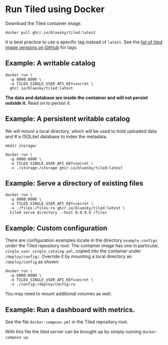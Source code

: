 # Run Tiled using Docker

Download the Tiled container image.

```
docker pull ghcr.io/bluesky/tiled:latest
```

It is best practice to use a specific tag instead of `latest`.
See the [list of tiled image versions on GitHub](https://github.com/bluesky/tiled/pkgs/container/tiled)
for tags.


## Example: A writable catalog

```
docker run \
  -p 8000:8000 \
  -e TILED_SINGLE_USER_API_KEY=secret \
  ghcr.io/bluesky/tiled:latest
```

**The data and database are inside the container and will not persist outside
it.** Read on to persist it.

## Example: A persistent writable catalog

We will mount a local directory, which will be used to hold uploaded data and #
a (SQLite) database to index the metadata.

```
mkdir storage/

docker run \
  -p 8000:8000 \
  -e TILED_SINGLE_USER_API_KEY=secret \
  -v ./storage:/storage ghcr.io/bluesky/tiled:latest
```

## Example: Serve a directory of existing files

```
docker run \
  -p 8000:8000 \
  -e TILED_SINGLE_USER_API_KEY=secret \
  -v ./files:/files:ro ghcr.io/bluesky/tiled:latest \
  tiled serve directory --host 0.0.0.0 /files
```

## Example: Custom configuration

There are configuration examples locate in the directory `example_configs`
under the Tiled repository root. The container image has one in particular,
`single_user_single_catalog.yml`, copied into the container under
`/deploy/config/`. Override it by mounting a local directory an
`/deploy/config` as shown:

```
docker run \
  -p 8000:8000 \
  -e TILED_SINGLE_USER_API_KEY=secret \
  -v ./config:/deploy/config:ro
```

You may need to mount additional volumes as well.

## Example: Run a dashboard with metrics.

See the file `docker-compose.yml` in the Tiled repository root.

With this file the tiled server can be brought up by simply running `docker-compose up`.
